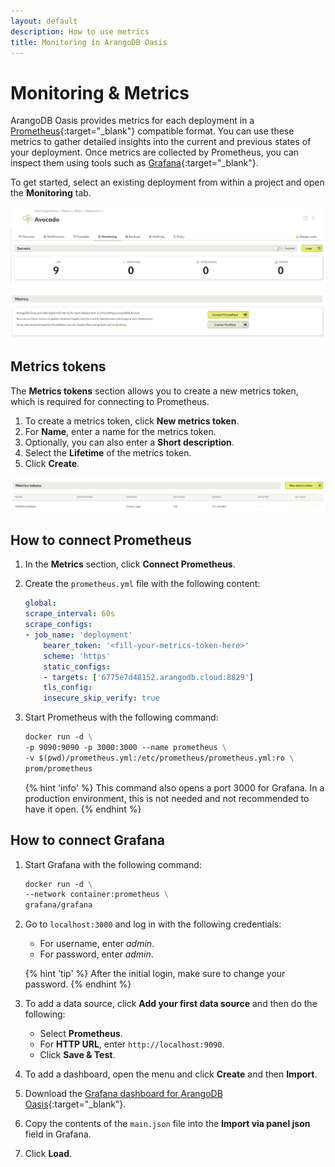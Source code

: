 ```yaml
---
layout: default
description: How to use metrics
title: Monitoring in ArangoDB Oasis
---
```

# Monitoring & Metrics

ArangoDB Oasis provides metrics for each deployment in a 
[Prometheus](https://prometheus.io/){:target="_blank"}
compatible format.
You can use these metrics to gather detailed insights into the current
and previous states of your deployment.
Once metrics are collected by Prometheus, you can inspect them using tools
such as [Grafana](https://grafana.com/oss/grafana/){:target="_blank"}.

To get started, select an existing deployment from within a project and
open the **Monitoring** tab. 

![Oasis Monitoring tab](images/oasis-monitoring-tab.png)

![Oasis Connect Metrics Section](images/oasis-connect-metrics-section.png)

## Metrics tokens

The **Metrics tokens** section allows you to create a new metrics token,
which is required for connecting to Prometheus.

1. To create a metrics token, click **New metrics token**.
2. For **Name**, enter a name for the metrics token.
3. Optionally, you can also enter a **Short description**.
4. Select the **Lifetime** of the metrics token. 
5. Click **Create**.

![Oasis Metrics Tokens](images/oasis-metrics-token.png)

## How to connect Prometheus

1. In the **Metrics** section, click **Connect Prometheus**.
2. Create the `prometheus.yml` file with the following content:

    ```yml
    global:
    scrape_interval: 60s
    scrape_configs:
    - job_name: 'deployment'
        bearer_token: '<fill-your-metrics-token-here>'
        scheme: 'https'
        static_configs:
        - targets: ['6775e7d48152.arangodb.cloud:8829']
        tls_config:
        insecure_skip_verify: true
    ```
3. Start Prometheus with the following command:

    ```dockerfile
    docker run -d \
    -p 9090:9090 -p 3000:3000 --name prometheus \
    -v $(pwd)/prometheus.yml:/etc/prometheus/prometheus.yml:ro \
    prom/prometheus
    ```
    {% hint 'info' %}
    This command also opens a port 3000 for Grafana. In a production environment,
    this is not needed and not recommended to have it open.
    {% endhint %}

## How to connect Grafana

1. Start Grafana with the following command:

    ```dockerfile    
    docker run -d \
    --network container:prometheus \
    grafana/grafana
    ```  
2. Go to `localhost:3000` and log in with the following credentials:
   - For username, enter *admin*.
   - For password, enter *admin*. 
   
    {% hint 'tip' %}
    After the initial login, make sure to change your password.
    {% endhint %}

3. To add a data source, click **Add your first data source** and then do the following:
   - Select **Prometheus**.
   - For **HTTP URL**, enter `http://localhost:9090`.
   - Click **Save & Test**.      
4. To add a dashboard, open the menu and click **Create** and then **Import**.
5. Download the [Grafana dashboard for ArangoDB Oasis](https://github.com/arangodb-managed/grafana-dashboards){:target="_blank"}.
6. Copy the contents of the `main.json` file into the **Import via panel json** field in Grafana.
7. Click **Load**.

